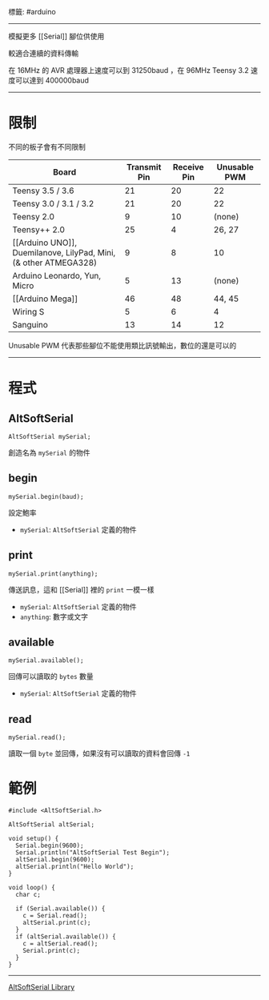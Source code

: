 標籤: #arduino 

---

模擬更多 [[Serial]] 腳位供使用

較適合連續的資料傳輸

在 16MHz 的 AVR 處理器上速度可以到 31250baud ，在 96MHz Teensy 3.2 速度可以達到 400000baud

---

# 限制

不同的板子會有不同限制

Board | Transmit Pin | Receive Pin | Unusable PWM
--- | --- | --- | ---
Teensy 3.5 / 3.6 | 21 | 20 | 22
Teensy 3.0 / 3.1 / 3.2 | 21 | 20 | 22
Teensy 2.0 | 9 | 10 | (none)
Teensy++ 2.0 | 25 | 4 | 26, 27
[[Arduino UNO]], Duemilanove, LilyPad, Mini, (& other ATMEGA328) | 9 | 8 | 10
Arduino Leonardo, Yun, Micro | 5 | 13 | (none)
[[Arduino Mega]] | 46 | 48 | 44, 45
Wiring S | 5 | 6 | 4
Sanguino | 13 | 14 | 12

Unusable PWM 代表那些腳位不能使用類比訊號輸出，數位的還是可以的

---

# 程式

## AltSoftSerial

```arduino
AltSoftSerial mySerial;
```
創造名為 `mySerial` 的物件

## begin

```arduino
mySerial.begin(baud);
```
設定鮑率

- `mySerial`: `AltSoftSerial` 定義的物件

## print

```arduino
mySerial.print(anything);
```
傳送訊息，這和 [[Serial]] 裡的 `print` 一模一樣

- `mySerial`: `AltSoftSerial` 定義的物件
- `anything`: 數字或文字

## available

```arduino
mySerial.available();
```
回傳可以讀取的 `bytes` 數量

- `mySerial`: `AltSoftSerial` 定義的物件

## read

```arduino
mySerial.read();
```
讀取一個 `byte` 並回傳，如果沒有可以讀取的資料會回傳 `-1`

# 範例

```arduino
#include <AltSoftSerial.h>

AltSoftSerial altSerial;

void setup() {
  Serial.begin(9600);
  Serial.println("AltSoftSerial Test Begin");
  altSerial.begin(9600);
  altSerial.println("Hello World");
}

void loop() {
  char c;

  if (Serial.available()) {
    c = Serial.read();
    altSerial.print(c);
  }
  if (altSerial.available()) {
    c = altSerial.read();
    Serial.print(c);
  }
}
```

---

[AltSoftSerial Library](https://www.pjrc.com/teensy/td_libs_AltSoftSerial.html)